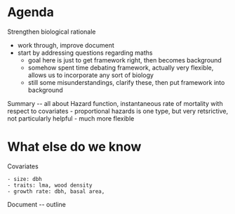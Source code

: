 # Agenda

Strengthen biological rationale

- work through, improve document
- start by addressing questions regarding maths
	- goal here is just to get framework right, then becomes background
	- somehow spent time debating framework, actually very flexible, allows us to incorporate any sort of biology
	- still some misunderstandings, clarify these, then put framework into background

Summary -- all about Hazard function, instantaneous rate of mortality with respect to covariates
	- proportional hazards is one type, but very retsrictive, not particularly helpful
	- much more flexible


# What else do we know

Covariates

	- size: dbh
	- traits: lma, wood density
	- growth rate: dbh, basal area,


Document -- outline


















